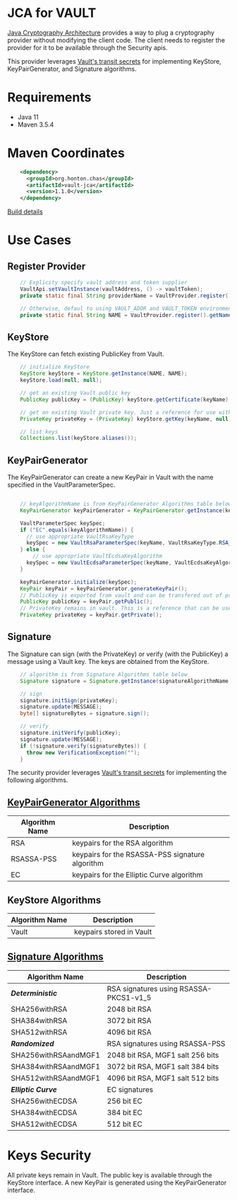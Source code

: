 # JCA for VAULT

[Java Cryptography Architecture](https://docs.oracle.com/en/java/javase/11/security/java-cryptography-architecture-jca-reference-guide.html)
provides a way to plug a cryptography provider without modifying the client code. The client needs
to register the provider for it to be available through the Security apis.

This provider leverages
[Vault's transit secrets](https://developer.hashicorp.com/vault/docs/v1.11.x/secrets/transit)
for implementing KeyStore, KeyPairGenerator, and Signature algorithms.

# Requirements

- Java 11
- Maven 3.5.4

# Maven Coordinates

```xml
    <dependency>
      <groupId>org.honton.chas</groupId>
      <artifactId>vault-jca</artifactId>
      <version>1.1.0</version>
    </dependency>
```
[Build details](https://chonton.github.io/vault-jca/index.html)

# Use Cases

## Register Provider

```java
    // Explicity specify vault address and token supplier
    VaultApi.setVaultInstance(vaultAddress, () -> vaultToken);
    private static final String providerName = VaultProvider.register().getName();

    // Otherwise, defaul to using VAULT_ADDR and VAULT_TOKEN environment variables
    private static final String NAME = VaultProvider.register().getName();
```

## KeyStore

The KeyStore can fetch existing PublicKey from Vault.

```java
    // initialize KeyStore
    KeyStore keyStore = KeyStore.getInstance(NAME, NAME);
    keyStore.load(null, null);

    // get an existing Vault public key
    PublicKey publicKey = (PublicKey) keyStore.getCertificate(keyName).getPublicKey();

    // get an existing Vault private key. Just a reference for use with signature.sign
    PrivateKey privateKey = (PrivateKey) keyStore.getKey(keyName, null);

    // list keys
    Collections.list(keyStore.aliases());
```

## KeyPairGenerator

The KeyPairGenerator can create a new KeyPair in Vault with the name specified in the
VaultParameterSpec.

```java

    // keyAlgorithmName is from KeyPairGenerator Algorithms table below
    KeyPairGenerator keyPairGenerator = KeyPairGenerator.getInstance(keyAlgorithmName, NAME);

    VaultParameterSpec keySpec;
    if ("EC".equals(keyAlgorithmName)) {
      // use appropriate VaultRsaKeyType
      keySpec = new VaultRsaParameterSpec(keyName, VaultRsaKeyType.RSA_3072);
    } else {
        // use appropriate VaultEcdsaKeyAlgorithm
      keySpec = new VaultEcdsaParameterSpec(keyName, VaultEcdsaKeyAlgorithm.ECDSA_P521);
    }

    keyPairGenerator.initialize(keySpec);
    KeyPair keyPair = keyPairGenerator.generateKeyPair();
    // PublicKey is exported from vault and can be transfered out of process
    PublicKey publicKey = keyPair.getPublic();
    // PrivateKey remains in vault. This is a reference that can be used by signature,initSign
    PrivateKey privateKey = keyPair.getPrivate();
```

## Signature

The Signature can sign (with the PrivateKey) or verify (with the PublicKey) a message using a
Vault key.  The keys are obtained from the KeyStore.

```java
    // algorithm is from Signature Algorithms table below
    Signature signature = Signature.getInstance(signatureAlgorithmName, NAME);

    // sign
    signature.initSign(privateKey);
    signature.update(MESSAGE);
    byte[] signatureBytes = signature.sign();

    // verify
    signature.initVerify(publicKey);
    signature.update(MESSAGE);
    if (!signature.verify(signatureBytes)) {
      throw new VerificationException("");
    }
```

The security provider leverages
[Vault's transit secrets](https://developer.hashicorp.com/vault/docs/v1.11.x/secrets/transit)
for implementing the following algorithms.

## [KeyPairGenerator Algorithms](https://docs.oracle.com/en/java/javase/11/docs/specs/security/standard-names.html#keypairgenerator-algorithms)

| Algorithm Name | Description                                     |
|----------------|-------------------------------------------------|
| RSA            | keypairs for the RSA algorithm                  |
| RSASSA-PSS	    | keypairs for the RSASSA-PSS signature algorithm |
| EC	            | keypairs for the Elliptic Curve algorithm       |

## KeyStore Algorithms

| Algorithm Name | Description              |
|----------------|--------------------------|
| Vault          | keypairs stored in Vault |

## [Signature Algorithms](https://docs.oracle.com/en/java/javase/11/docs/specs/security/standard-names.html#signature-algorithms)

| Algorithm Name       | Description                            |
|----------------------|----------------------------------------|
| ___Deterministic___  | RSA signatures using RSASSA-PKCS1-v1_5 |
| SHA256withRSA        | 2048 bit RSA                           |
| SHA384withRSA        | 3072 bit RSA                           |
| SHA512withRSA        | 4096 bit RSA                           |
| ___Randomized___     | RSA signatures using RSASSA-PSS        |
| SHA256withRSAandMGF1 | 2048 bit RSA, MGF1 salt 256 bits       |
| SHA384withRSAandMGF1 | 3072 bit RSA, MGF1 salt 384 bits       |
| SHA512withRSAandMGF1 | 4096 bit RSA, MGF1 salt 512 bits       |
| ___Elliptic Curve___ | EC signatures                          |
| SHA256withECDSA      | 256 bit EC                             |
| SHA384withECDSA      | 384 bit EC                             |
| SHA512withECDSA      | 512 bit EC                             |

# Keys Security

All private keys remain in Vault. The public key is available through the KeyStore interface. A new
KeyPair is generated using the KeyPairGenerator interface.

